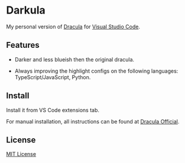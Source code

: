 # Darkula

My personal version of [Dracula]((https://draculatheme.com/visual-studio-code)) for [Visual Studio Code](http://code.visualstudio.com).

## Features

- Darker and less blueish then the original dracula.

- Always improving the highlight configs on the following languages: TypeScript/JavaScript, Python.

## Install

Install it from VS Code extensions tab.

For manual installation, all instructions can be found at [Dracula Official](draculatheme.com/visual-studio-code).

## License

[MIT License](./LICENSE)
